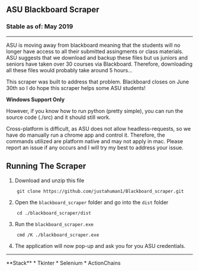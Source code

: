 ## ASU Blackboard Scraper

### Stable as of: May 2019

<hr/>

ASU is moving away from blackboard meaning that the students will no longer have access to all their submitted assingments or class materials. ASU suggests that we download and backup these files but us juniors and seniors have taken over 30 courses via Blackboard. Therefore, downloading all these files would probably take around 5 hours...

This scraper was built to address that problem. Blackboard closes on June 30th so I do hope this scraper helps some ASU students! 

**Windows Support Only**

  However, if you know how to run python (pretty simple), you can run the source code (./src) and it should still work. 
  
  Cross-platform is difficult, as ASU does not allow headless-requests, so we have do manually run a chrome app and control it. Therefore, the commands utilized are platform native and may not apply in mac. Please report an issue if any occurs and I will try my best to address your issue.

Running The Scraper
---
1. Download and unzip this file

  ``` 
      git clone https://github.com/justahuman1/Blackboard_scraper.git
  ```
2. Open the ```blackboard_scraper``` folder and go into the ```dist``` folder

  ```
      cd ./blackboard_scraper/dist
  ```
3. Run the ```blackboard_scraper.exe```

  ```
      cmd /K ./blackboard_scraper.exe
  ```
4. The application will now pop-up and ask you for you ASU credentials.



<hr />
**Stack**
* Tkinter
* Selenium
* ActionChains
